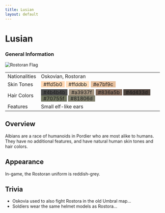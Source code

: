 ```yaml
---
title: Lusian
layout: default
---
```


<div class="main-content">
  <h1>Lusian</h1>
  <div class="infobox">
    <h3>General Information</h3>
    <img src="/images/" alt="Rostoran Flag" />
    <table>
      <tr>
        <td>Nationalities</td>
        <td>Oskovian, Rostoran</td>
      </tr>
      <tr>
        <td>Skin Tones</td>
        <td>
          <span style="background-color: #ffd5b0; padding: 0 8px">#ffd5b0</span>
          <span style="background-color: #ffddbb; padding: 0 8px">#ffddbb</span>
          <span style="background-color: #e7bf9c; padding: 0 8px">#e7bf9c</span>
        </td>
      </tr>
      <tr>
        <td>Hair Colors</td>
        <td>
          <span style="background-color: #4b4b4b; padding: 0 8px">#4b4b4b</span>
          <span style="background-color: #a3937f; padding: 0 8px">#a3937f</span>
          <span style="background-color: #836a5b; padding: 0 8px">#836a5b</span>
          <span style="background-color: #4d433d; padding: 0 8px">#4d433d</span>
          <span style="background-color: #70755f; padding: 0 8px">#70755f</span>
          <span style="background-color: #81806d; padding: 0 8px">#81806d</span>
        </td>
      </tr>
      <tr>
        <td>Features</td>
        <td>Small elf-like ears</td>
      </tr>
    </table>
  </div>
  <div class="section">
    <h2>Overview</h2>
    <p>
      Albians are a race of humanoids in Pordier who are most alike to humans. They have no
      additional features, and have natural human skin tones and hair colors.
    </p>
  </div>
  <div class="section">
    <h2>Appearance</h2>
    <p>In-game, the Rostoran uniform is reddish-grey.</p>
  </div>
  <div class="section">
    <h2>Trivia</h2>
    <ul>
      <li>Oskovia used to also fight Rostora in the old Umbral map...</li>
      <li>Soldiers wear the same helmet models as Rostora...</li>
    </ul>
  </div>
</div>
